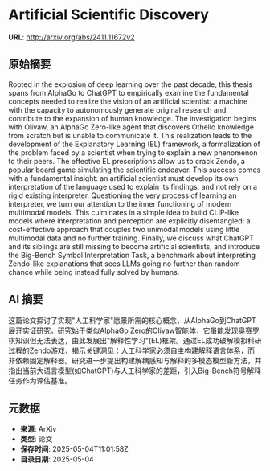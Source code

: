 # Artificial Scientific Discovery

**URL**: http://arxiv.org/abs/2411.11672v2

## 原始摘要

Rooted in the explosion of deep learning over the past decade, this thesis
spans from AlphaGo to ChatGPT to empirically examine the fundamental concepts
needed to realize the vision of an artificial scientist: a machine with the
capacity to autonomously generate original research and contribute to the
expansion of human knowledge. The investigation begins with Olivaw, an AlphaGo
Zero-like agent that discovers Othello knowledge from scratch but is unable to
communicate it. This realization leads to the development of the Explanatory
Learning (EL) framework, a formalization of the problem faced by a scientist
when trying to explain a new phenomenon to their peers. The effective EL
prescriptions allow us to crack Zendo, a popular board game simulating the
scientific endeavor. This success comes with a fundamental insight: an
artificial scientist must develop its own interpretation of the language used
to explain its findings, and not rely on a rigid existing interpreter.
Questioning the very process of learning an interpreter, we turn our attention
to the inner functioning of modern multimodal models. This culminates in a
simple idea to build CLIP-like models where interpretation and perception are
explicitly disentangled: a cost-effective approach that couples two unimodal
models using little multimodal data and no further training. Finally, we
discuss what ChatGPT and its siblings are still missing to become artificial
scientists, and introduce the Big-Bench Symbol Interpretation Task, a benchmark
about interpreting Zendo-like explanations that sees LLMs going no further than
random chance while being instead fully solved by humans.


## AI 摘要

这篇论文探讨了实现"人工科学家"愿景所需的核心概念，从AlphaGo到ChatGPT展开实证研究。研究始于类似AlphaGo Zero的Olivaw智能体，它虽能发现奥赛罗棋知识但无法表达，由此发展出"解释性学习"(EL)框架。通过EL成功破解模拟科研过程的Zendo游戏，揭示关键洞见：人工科学家必须自主构建解释语言体系，而非依赖固定解释器。研究进一步提出构建解耦感知与解释的多模态模型新方法，并指出当前大语言模型(如ChatGPT)与人工科学家的差距，引入Big-Bench符号解释任务作为评估基准。

## 元数据

- **来源**: ArXiv
- **类型**: 论文
- **保存时间**: 2025-05-04T11:01:58Z
- **目录日期**: 2025-05-04
